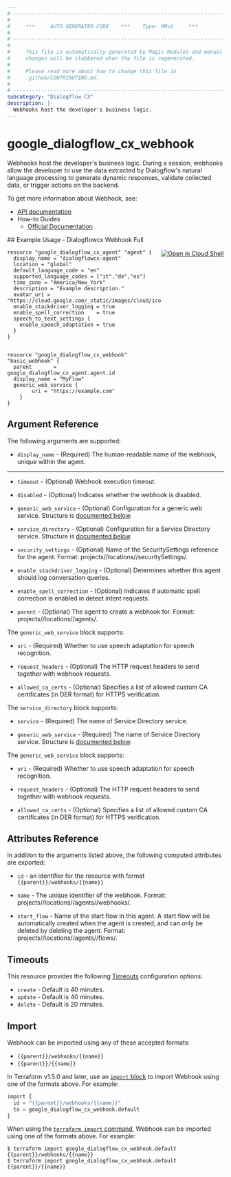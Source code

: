 ```yaml
---
# ----------------------------------------------------------------------------
#
#     ***     AUTO GENERATED CODE    ***    Type: MMv1     ***
#
# ----------------------------------------------------------------------------
#
#     This file is automatically generated by Magic Modules and manual
#     changes will be clobbered when the file is regenerated.
#
#     Please read more about how to change this file in
#     .github/CONTRIBUTING.md.
#
# ----------------------------------------------------------------------------
subcategory: "Dialogflow CX"
description: |-
  Webhooks host the developer's business logic.
---
```


# google\_dialogflow\_cx\_webhook

Webhooks host the developer's business logic. During a session, webhooks allow the developer to use the data extracted by Dialogflow's natural language processing to generate dynamic responses, validate collected data, or trigger actions on the backend.


To get more information about Webhook, see:

* [API documentation](https://cloud.google.com/dialogflow/cx/docs/reference/rest/v3/projects.locations.agents.webhooks)
* How-to Guides
    * [Official Documentation](https://cloud.google.com/dialogflow/cx/docs)

<div class = "oics-button" style="float: right; margin: 0 0 -15px">
  <a href="https://console.cloud.google.com/cloudshell/open?cloudshell_git_repo=https%3A%2F%2Fgithub.com%2Fterraform-google-modules%2Fdocs-examples.git&cloudshell_working_dir=dialogflowcx_webhook_full&cloudshell_image=gcr.io%2Fcloudshell-images%2Fcloudshell%3Alatest&open_in_editor=main.tf&cloudshell_print=.%2Fmotd&cloudshell_tutorial=.%2Ftutorial.md" target="_blank">
    <img alt="Open in Cloud Shell" src="//gstatic.com/cloudssh/images/open-btn.svg" style="max-height: 44px; margin: 32px auto; max-width: 100%;">
  </a>
</div>
## Example Usage - Dialogflowcx Webhook Full


```hcl
resource "google_dialogflow_cx_agent" "agent" {
  display_name = "dialogflowcx-agent"
  location = "global"
  default_language_code = "en"
  supported_language_codes = ["it","de","es"]
  time_zone = "America/New_York"
  description = "Example description."
  avatar_uri = "https://cloud.google.com/_static/images/cloud/icons/favicons/onecloud/super_cloud.png"
  enable_stackdriver_logging = true
  enable_spell_correction    = true
  speech_to_text_settings {
    enable_speech_adaptation = true
  }
}


resource "google_dialogflow_cx_webhook" "basic_webhook" {
  parent       = google_dialogflow_cx_agent.agent.id
  display_name = "MyFlow"
  generic_web_service {
		uri = "https://example.com"
	}
}
```

## Argument Reference

The following arguments are supported:


* `display_name` -
  (Required)
  The human-readable name of the webhook, unique within the agent.


- - -


* `timeout` -
  (Optional)
  Webhook execution timeout.

* `disabled` -
  (Optional)
  Indicates whether the webhook is disabled.

* `generic_web_service` -
  (Optional)
  Configuration for a generic web service.
  Structure is [documented below](#nested_generic_web_service).

* `service_directory` -
  (Optional)
  Configuration for a Service Directory service.
  Structure is [documented below](#nested_service_directory).

* `security_settings` -
  (Optional)
  Name of the SecuritySettings reference for the agent. Format: projects/<Project ID>/locations/<Location ID>/securitySettings/<Security Settings ID>.

* `enable_stackdriver_logging` -
  (Optional)
  Determines whether this agent should log conversation queries.

* `enable_spell_correction` -
  (Optional)
  Indicates if automatic spell correction is enabled in detect intent requests.

* `parent` -
  (Optional)
  The agent to create a webhook for.
  Format: projects/<Project ID>/locations/<Location ID>/agents/<Agent ID>.


<a name="nested_generic_web_service"></a>The `generic_web_service` block supports:

* `uri` -
  (Required)
  Whether to use speech adaptation for speech recognition.

* `request_headers` -
  (Optional)
  The HTTP request headers to send together with webhook requests.

* `allowed_ca_certs` -
  (Optional)
  Specifies a list of allowed custom CA certificates (in DER format) for HTTPS verification.

<a name="nested_service_directory"></a>The `service_directory` block supports:

* `service` -
  (Required)
  The name of Service Directory service.

* `generic_web_service` -
  (Required)
  The name of Service Directory service.
  Structure is [documented below](#nested_generic_web_service).


<a name="nested_generic_web_service"></a>The `generic_web_service` block supports:

* `uri` -
  (Required)
  Whether to use speech adaptation for speech recognition.

* `request_headers` -
  (Optional)
  The HTTP request headers to send together with webhook requests.

* `allowed_ca_certs` -
  (Optional)
  Specifies a list of allowed custom CA certificates (in DER format) for HTTPS verification.

## Attributes Reference

In addition to the arguments listed above, the following computed attributes are exported:

* `id` - an identifier for the resource with format `{{parent}}/webhooks/{{name}}`

* `name` -
  The unique identifier of the webhook.
  Format: projects/<Project ID>/locations/<Location ID>/agents/<Agent ID>/webhooks/<Webhook ID>.

* `start_flow` -
  Name of the start flow in this agent. A start flow will be automatically created when the agent is created, and can only be deleted by deleting the agent. Format: projects/<Project ID>/locations/<Location ID>/agents/<Agent ID>/flows/<Flow ID>.


## Timeouts

This resource provides the following
[Timeouts](https://developer.hashicorp.com/terraform/plugin/sdkv2/resources/retries-and-customizable-timeouts) configuration options:

- `create` - Default is 40 minutes.
- `update` - Default is 40 minutes.
- `delete` - Default is 20 minutes.

## Import


Webhook can be imported using any of these accepted formats:

* `{{parent}}/webhooks/{{name}}`
* `{{parent}}/{{name}}`


In Terraform v1.5.0 and later, use an [`import` block](https://developer.hashicorp.com/terraform/language/import) to import Webhook using one of the formats above. For example:

```tf
import {
  id = "{{parent}}/webhooks/{{name}}"
  to = google_dialogflow_cx_webhook.default
}
```

When using the [`terraform import` command](https://developer.hashicorp.com/terraform/cli/commands/import), Webhook can be imported using one of the formats above. For example:

```
$ terraform import google_dialogflow_cx_webhook.default {{parent}}/webhooks/{{name}}
$ terraform import google_dialogflow_cx_webhook.default {{parent}}/{{name}}
```
